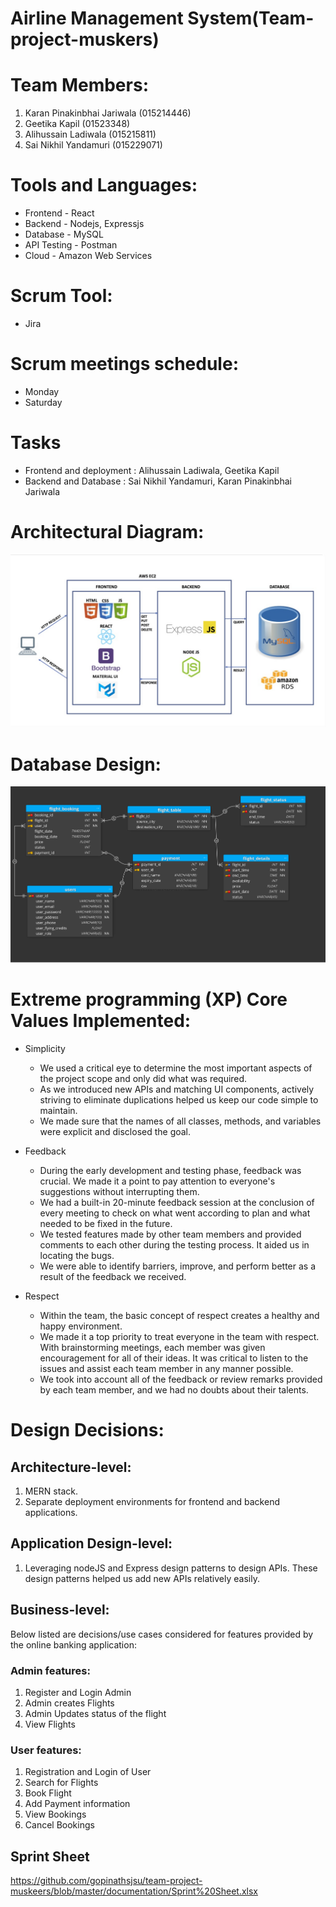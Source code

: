 # Airline Management System(Team-project-muskers)

# Team Members:
1. Karan Pinakinbhai Jariwala (015214446)
2. Geetika Kapil (01523348)
3. Alihussain Ladiwala (015215811)
4. Sai Nikhil Yandamuri (015229071)

# Tools and Languages:

* Frontend - React<br/>
* Backend - Nodejs, Expressjs<br/>
* Database - MySQL<br/>
* API Testing - Postman<br/>
* Cloud - Amazon Web Services

# Scrum Tool:
* Jira

# Scrum meetings schedule:
* Monday
* Saturday

# Tasks 
 
* Frontend and deployment : Alihussain Ladiwala, Geetika Kapil
* Backend and Database  : Sai Nikhil Yandamuri, Karan Pinakinbhai Jariwala
   
# Architectural Diagram:
![](documentation/architectural%20diagram.jpeg)

# Database Design:
![](documentation/database.jpg)

# Extreme programming (XP) Core Values Implemented:
* Simplicity
  * We used a critical eye to determine the most important aspects of the project scope and only did what was required.
  * As we introduced new APIs and matching UI components, actively striving to eliminate duplications helped us keep our code simple to maintain.
  * We made sure that the names of all classes, methods, and variables were explicit and disclosed the goal.

* Feedback
  * During the early development and testing phase, feedback was crucial. We made it a point to pay attention to everyone's suggestions without interrupting them.
  * We had a built-in 20-minute feedback session at the conclusion of every meeting to check on what went according to plan and what needed to be fixed in the future.
  * We tested features made by other team members and provided comments to each other during the testing process. It aided us in locating the bugs.
  * We were able to identify barriers, improve, and perform better as a result of the feedback we received.

* Respect
  * Within the team, the basic concept of respect creates a healthy and happy environment.
  * We made it a top priority to treat everyone in the team with respect. With brainstorming meetings, each member was given encouragement for all of their ideas. It was critical to listen to the issues and assist each team member in any manner possible.
  * We took into account all of the feedback or review remarks provided by each team member, and we had no doubts about their talents.

# Design Decisions:

## Architecture-level:
1. MERN stack.
2. Separate deployment environments for frontend and backend applications.

## Application Design-level:
1. Leveraging nodeJS and Express design patterns to design APIs. These design patterns helped us add new APIs relatively easily.

## Business-level: 
Below listed are decisions/use cases considered for features provided by the online banking application: 
### Admin features:
1. Register and Login Admin
2. Admin creates Flights
3. Admin Updates status of the flight
4. View Flights

### User features:
1. Registration and Login of User
2. Search for Flights
3. Book Flight
4. Add Payment information
5. View Bookings
6. Cancel Bookings

## Sprint Sheet
https://github.com/gopinathsjsu/team-project-muskeers/blob/master/documentation/Sprint%20Sheet.xlsx


